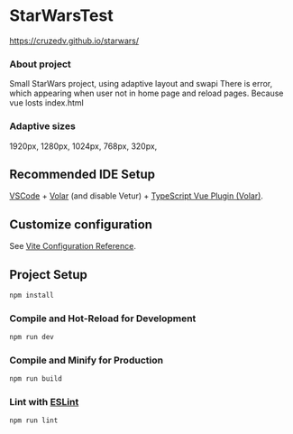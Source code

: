 # StarWarsTest
https://cruzedv.github.io/starwars/
### About project ###
Small StarWars project, using adaptive layout and swapi
There is error, which appearing when user not in home page and reload pages. Because vue losts index.html
### Adaptive sizes ###
1920px,
1280px,
1024px,
768px,
320px,
## Recommended IDE Setup

[VSCode](https://code.visualstudio.com/) + [Volar](https://marketplace.visualstudio.com/items?itemName=Vue.volar) (and disable Vetur) + [TypeScript Vue Plugin (Volar)](https://marketplace.visualstudio.com/items?itemName=Vue.vscode-typescript-vue-plugin).

## Customize configuration

See [Vite Configuration Reference](https://vitejs.dev/config/).

## Project Setup

```sh
npm install
```

### Compile and Hot-Reload for Development

```sh
npm run dev
```

### Compile and Minify for Production

```sh
npm run build
```

### Lint with [ESLint](https://eslint.org/)

```sh
npm run lint
```


